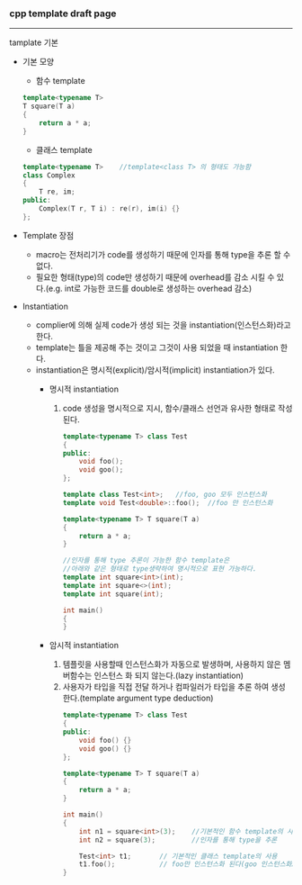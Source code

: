 ### cpp template draft page
---
tamplate 기본  
- 기본 모양
    - 함수 template
    ```cpp
    template<typename T>
    T square(T a)
    {
        return a * a;
    }
    ```
    - 클래스 template
    ```cpp
    template<typename T>    //template<class T> 의 형태도 가능함
    class Complex
    {
        T re, im;
    public:
        Complex(T r, T i) : re(r), im(i) {}
    };
    ```
- Template 장점
    - macro는 전처리기가 code를 생성하기 때문에 인자를 통해 type을 추론 할 수 없다.
    - 필요한 형태(type)의 code만 생성하기 때문에 overhead를 감소 시킬 수 있다.(e.g. int로 가능한 코드를 double로 생성하는 overhead 감소)

- Instantiation
    - complier에 의해 실제 code가 생성 되는 것을 instantiation(인스턴스화)라고 한다.
    - template는 틀을 제공해 주는 것이고 그것이 사용 되었을 때 instantiation 한다.
    - instantiation은 명시적(explicit)/암시적(implicit) instantiation가 있다.
        - 명시적 instantiation  
            1. code 생성을 명시적으로 지시, 함수/클래스 선언과 유사한 형태로 작성된다.
                ```cpp
                template<typename T> class Test
                {
                public:
                    void foo();
                    void goo();
                };

                template class Test<int>;   //foo, goo 모두 인스턴스화
                template void Test<double>::foo();  //foo 만 인스턴스화

                template<typename T> T square(T a)
                {
                    return a * a;
                }

                //인자를 통해 type 추론이 가능한 함수 template은
                //아래와 같은 형태로 type생략하여 명시적으로 표현 가능하다.
                template int square<int>(int);
                template int square<>(int);
                template int square(int);   
                
                int main() 
                {
                }
                ```

        - 암시적 instantiation
            1. 템플릿을 사용할때 인스턴스화가 자동으로 발생하며, 사용하지 않은 멤버함수는 인스턴스 화 되지 않는다.(lazy instantiation)
            2. 사용자가 타입을 직접 전달 하거나 컴파일러가 타입을 추론 하여 생성한다.(template argument type deduction)
                ```cpp
                template<typename T> class Test
                {
                public:
                    void foo() {}
                    void goo() {}
                };

                template<typename T> T square(T a)
                {
                    return a * a;
                }

                int main()
                {
                    int n1 = square<int>(3);    //기본적인 함수 template의 사용
                    int n2 = square(3);         //인자를 통해 type을 추론

                    Test<int> t1;       // 기본적인 클래스 template의 사용
                    t1.foo();           // foo만 인스턴스화 된다(goo 인스턴스화x)(lazy instantiation)
                }
                ```